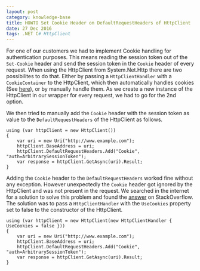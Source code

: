 ```yaml
---
layout: post
category: knowledge-base
title: HOWTO Set Cookie Header on DefaultRequestHeaders of HttpClient
date: 27 Dec 2016
tags: .NET C# HttpClient
---
```


For one of our customers we had to implement Cookie handling for authentication purposes. This means reading the session token out of the `Set-Cookie` header and send the session token in the `Cookie` header of every request. When using the HttpClient from System.Net.Http there are two possibilites to do that. Either by passing a `HttpClientHandler` with a `CookieContainer` to the HttpClient, which then automatically handles cookies (See [here](http://stackoverflow.com/a/12374486/2796003)), or by manually handle them. As we create a new instance of the HttpClient in our wrapper for every request, we had to go for the 2nd option.

We then tried to manually add the `Cookie` header with the session token as value to the `DefaultRequestHeaders` of the HttpClient as follows.

```CSharp
using (var httpClient = new HttpClient())
{
	var uri = new Uri("http://www.example.com");
	httpClient.BaseAddress = uri;
	httpClient.DefaultRequestHeaders.Add("Cookie", "auth=ArbitrarySessionToken");
	var response = httpClient.GetAsync(uri).Result;
}
```

Adding the `Cookie` header to the `DefaultRequestHeaders` worked fine without any exception. However unexpectedly the `Cookie` header got ignored by the HttpClient and was not present in the request. We searched in the internet for a solution to solve this problem and found the [answer](http://stackoverflow.com/questions/12373738/how-do-i-set-a-cookie-on-httpclients-httprequestmessage/13287224#13287224) on StackOverflow. The solution was to pass a `HttpClientHandler` with the `UseCookies` property set to false to the constructor of the HttpClient.

```CSharp
using (var httpClient = new HttpClient(new HttpClientHandler { UseCookies = false }))
{
	var uri = new Uri("http://www.example.com");
	httpClient.BaseAddress = uri;
	httpClient.DefaultRequestHeaders.Add("Cookie", "auth=ArbitrarySessionToken");
	var response = httpClient.GetAsync(uri).Result;
}
```
